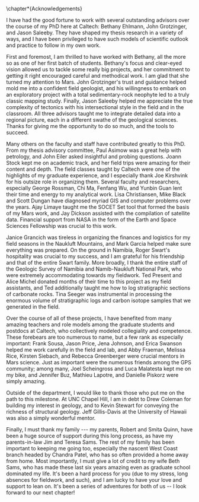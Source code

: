 \chapter*{Acknowledgements}

I have had the good fortune to work with several outstanding advisors
over the course of my PhD here at Caltech: Bethany Ehlmann, John Grotzinger,
and Jason Saleeby. They have shaped my thesis research in a variety of ways,
and I have been privileged to have such models of scientific outlook and
practice to follow in my own work.

First and foremost, I am thrilled to have worked with Bethany, all the
more so as one of her first batch of students. Bethany's focus and clear-eyed
vision allowed us to tackle some really big projects, and her commitment to
getting it right encouraged careful and methodical work. I am glad that she
turned my attention to Mars. John Grotzinger's trust and guidance helped mold
me into a confident field geologist, and his willingness to embark on an
exploratory project with a total sedimentary-rock neophyte led to a truly
classic mapping study. Finally,
Jason Saleeby helped me appreciate the true complexity of tectonics with his
intersectional style in the field and in the classroom. All three advisors
taught me to integrate detailed data into a regional
picture, each in a different swathe of the geological sciences. Thanks for
giving me the opportunity to do so much, and the tools to succeed.

Many others on the faculty and staff have contributed greatly to this PhD. From
my thesis advisory committee, Paul Asimow was a great help with petrology, and
John Eiler asked insightful and probing questions. Joann Stock kept me on
academic track, and her field trips were amazing for their content and depth.
The field classes taught by Caltech were one of the highlights of my graduate
experience, and I especially thank Joe Kirshvink for his outsize role in
organizing them.
Several faculty and researchers, especially George Rossman, Chi Ma,
Fenfang Wu, and Yunbin Guan lent their time and energy to my analytical work.
Lisa Christiansen, Mike Black and Scott Dungan have diagnosed myriad GIS and
computer problems over the years. Ajay Limaye taught me the SOCET Set tool that
formed the basis of my Mars work, and Jay Dickson assisted with the compilation
of satellite data. Financial support from NASA in the form of the Earth and
Space Sciences Fellowship was crucial to this work.

Janice Grancich was tireless in organizing the finances and logistics for my
field seasons in the Naukluft Mountains, and Mark Garcia helped make sure
everything was prepared. On the ground in Namibia, Roger Swart's hospitality
was crucial to my success, and I am grateful for his friendship and that of the
entire Swart family. More broadly, I thank the entire staff of the Geologic
Survey of Namibia and Namib-Naukluft National Park, who were extremely
accommodating towards my fieldwork. Ted Present and Alice Michel donated months
of their time to this project as my field assistants, and Ted additionally
taught me how to log stratigraphic sections of carbonate rocks. Tina Seeger was
instrumental in processing the enormous volume of stratigraphic logs and carbon
isotope samples that we generated in the field.

Over the course of all of these projects, I have benefited from many amazing
teachers and role models among the graduate students and postdocs at Caltech,
who collectively modeled collegiality and competence. These forebears are too
numerous to name, but a few rank as especially important: Frank Sousa, Jason
Price, Jena Johnson, and Erica Swanson helped me work carefully in the field and lab, and Abby
Fraeman, Melissa Rice, Kirsten Siebach, and Rebecca Greenberger were crucial
mentors in Mars science. Just as important were the numerous friends among the
GPS community; among many, Joel Scheingross and Luca Malatesta kept me on my
bike, and Jennifer Buz, Mathieu Lapotre, and Danielle Piskorz were simply
amazing.

Outside of the department, I would like to thank those who put me on the
path to this milestone. At UNC Chapel Hill, I am in debt to Drew Coleman for
building my interest in geology, and to Kevin Stewart for conveying the
richness of structural geology. Jeff Gillis-Davis
at the University of Hawaii was also a simply wonderful mentor.

Finally, I must thank my family --- my parents, Robert and Smita Quinn, have
been a huge source of support during this long process, as have my
parents-in-law Jim and Teresa Sams. The rest of my family has been important to
keeping me going too, especially the nascent West Coast branch headed by
Chandra Patel, who has so often provided a home away from home. Most
importantly, I must give a lot of credit to my wife Beth Sams, who has made
these last six years amazing even as graduate school dominated my life. It's
been a hard process for you (due to my stress, long absences for fieldwork, and
such), and I am lucky to have your love and support to lean on. It's been
a series of adventures for both of us -- I look forward to our next chapter!

